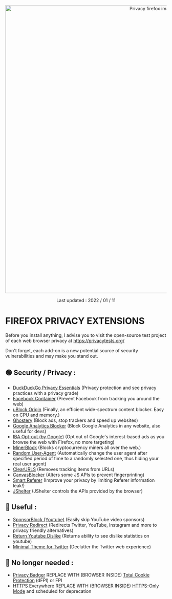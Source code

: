 <p align="center">
  <img src="https://user-images.githubusercontent.com/45171753/199282077-14b13515-68b8-4fba-a265-537757557b61.png" alt="Privacy firefox image" width="900"/>
</p>
<p align="center">Last updated : 2022 / 01 / 11</p>

# FIREFOX PRIVACY EXTENSIONS

Before you install anything, I advise you to visit the open-source test project of each web browser privacy at https://privacytests.org/

Don't forget, each add-on is a new potential source of security vulnerabilities and may make you stand out.

## 🟢 Security / Privacy :
- [DuckDuckGo Privacy Essentials](https://addons.mozilla.org/en-US/firefox/addon/duckduckgo-for-firefox/) (Privacy protection and see privacy practices with a privacy grade)
- [Facebook Container](https://addons.mozilla.org/en-US/firefox/addon/facebook-container/) (Prevent Facebook from tracking you around the web)
- [uBlock Origin](https://addons.mozilla.org/fr/firefox/addon/ublock-origin) (Finally, an efficient wide-spectrum content blocker. Easy on CPU and memory.)
- [Ghostery](https://addons.mozilla.org/en-US/firefox/addon/ghostery/?utm_source=addons.mozilla.org) (Block ads, stop trackers and speed up websites)
- [Google Analytics Blocker](https://addons.mozilla.org/en-US/firefox/addon/google-analytics-blocker) (Block Google Analytics in any website, also useful for devs)
- [IBA Opt-out (by Google)](https://addons.mozilla.org/en-US/firefox/addon/interest-advertising-opt-out) (Opt out of Google's interest-based ads as you browse the web with Firefox, no more targeting)
- [MinerBlock](https://addons.mozilla.org/en-US/firefox/addon/minerblock-origin) (Blocks cryptocurrency miners all over the web.)
- [Random User-Agent](https://addons.mozilla.org/en-US/firefox/addon/random_user-agent) (Automatically change the user agent after specified period of time to a randomly selected one, thus hiding your real user agent)
- [ClearURLS](https://addons.mozilla.org/fr/firefox/addon/clearurls/) (Removes tracking items from URLs)
- [CanvasBlocker](https://addons.mozilla.org/fr/firefox/addon/canvasblocker/) (Alters some JS APIs to prevent fingerprinting)
- [Smart Referer](https://addons.mozilla.org/fr/firefox/addon/smart-referer/) (Improve your privacy by limiting Referer information leak!)
- [JShelter](https://addons.mozilla.org/fr/firefox/addon/javascript-restrictor/) (JShelter controls the APIs provided by the browser)

## 🔵 Useful :
- [SponsorBlock (Youtube)](https://addons.mozilla.org/en-US/firefox/addon/sponsorblock/) (Easily skip YouTube video sponsors)
- [Privacy Redirect](https://addons.mozilla.org/en-US/firefox/addon/privacy-redirect/) (Redirects Twitter, YouTube, Instagram and more to privacy friendly alternatives)
- [Return Youtube Dislike](https://addons.mozilla.org/en-US/firefox/addon/return-youtube-dislikes/) (Returns ability to see dislike statistics on youtube)
- [Minimal Theme for Twitter](https://addons.mozilla.org/fr/firefox/addon/minimaltwitter) (Declutter the Twitter web experience)

## 🔴 No longer needed :
- [Privacy Badger](https://addons.mozilla.org/en-US/firefox/addon/privacy-badger17/) REPLACE WITH (BROWSER INSIDE) [Total Cookie Protection](https://blog.mozilla.org/security/2021/02/23/total-cookie-protection/) (dFPI) or FPI
- [HTTPS Everywhere](https://addons.mozilla.org/en-US/firefox/addon/https-everywhere) REPLACE WITH (BROWSER INSIDE) [HTTPS-Only Mode](https://blog.mozilla.org/security/2020/11/17/firefox-83-introduces-https-only-mode/) and scheduled for deprecation
